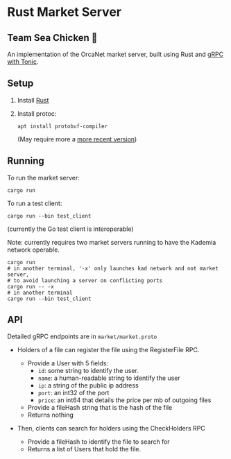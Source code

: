 # Rust Market Server

## Team Sea Chicken 🐔

An implementation of the OrcaNet market server, built using Rust and
[gRPC with Tonic](https://github.com/hyperium/tonic).

## Setup

1. Install [Rust](https://www.rust-lang.org/tools/install)
2. Install protoc:

   `apt install protobuf-compiler`

   (May require more a [more recent version](https://grpc.io/docs/protoc-installation/#install-pre-compiled-binaries-any-os))

## Running

To run the market server:

```Shell
cargo run
```

To run a test client:

```Shell
cargo run --bin test_client
```

(currently the Go test client is interoperable)

Note: currently requires two market servers running to have the Kademia network
operable.

```Shell
cargo run
# in another terminal, '-x' only launches kad network and not market server,
# to avoid launching a server on conflicting ports
cargo run -- -x
# in another terminal
cargo run --bin test_client
```

## API
Detailed gRPC endpoints are in `market/market.proto`

- Holders of a file can register the file using the RegisterFile RPC.
  - Provide a User with 5 fields: 
    - `id`: some string to identify the user.
    - `name`: a human-readable string to identify the user
    - `ip`: a string of the public ip address
    - `port`: an int32 of the port
    - `price`: an int64 that details the price per mb of outgoing files
  - Provide a fileHash string that is the hash of the file
  - Returns nothing

- Then, clients can search for holders using the CheckHolders RPC
  - Provide a fileHash to identify the file to search for
  - Returns a list of Users that hold the file.
